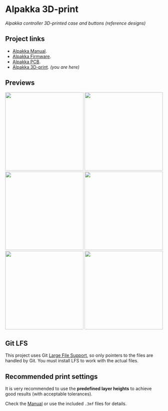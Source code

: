 # Alpakka 3D-print

*Alpakka controller 3D-printed case and buttons (reference designs)*

## Project links
- [Alpakka Manual](https://inputlabs.io/devices/alpakka/manual).
- [Alpakka Firmware](https://github.com/inputlabs/alpakka_firmware).
- [Alpakka PCB](https://github.com/inputlabs/alpakka_pcb).
- [Alpakka 3D-print](https://github.com/inputlabs/alpakka_case). _(you are here)_

## Previews
<span><img width='250px' src='./prints/png/print_A.png'/></span>
<span><img width='250px' src='./prints/png/print_B.png'/></span>
<span><img width='250px' src='./prints/png/print_C.png'/></span>
<span><img width='250px' src='./prints/png/print_D.png'/></span>
<span><img width='250px' src='./prints/png/print_E.png'/></span>
<span><img width='250px' src='./prints/png/print_F.png'/></span>

## Git LFS
This project uses Git [Large File Support](https://git-lfs.github.com), so only pointers to the files are handled by Git. You must install LFS to work with the actual files.

## Recommended print settings
It is very recommended to use the **predefined layer heights** to achieve good results (with acceptable tolerances).

Check the [Manual](https://inputlabs.io/devices/alpakka/manual/diy_case) or use the included `.3mf` files for details.
